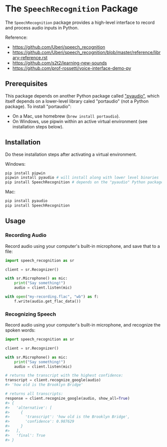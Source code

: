 # The `SpeechRecognition` Package

The `SpeechRecognition` package provides a high-level interface to record and process audio inputs in Python.

Reference:

  + https://github.com/Uberi/speech_recognition
  + https://github.com/Uberi/speech_recognition/blob/master/reference/library-reference.rst
  + https://github.com/s2t2/learning-new-sounds
  + https://github.com/prof-rossetti/voice-interface-demo-py

## Prerequisites

This package depends on another Python package called ["pyaudio"](http://people.csail.mit.edu/hubert/pyaudio/#downloads), which itself depends on a lower-level library caled "portaudio" (not a Python package). To install "portaudio": 

  + On a Mac, use homebrew (`brew install portaudio`). 
  + On Windows, use pipwin within an active virtual environment (see installation steps below).


## Installation

Do these installation steps after activating a virtual environment.

Windows:

```sh
pip install pipwin
pipwin install pyaudio # will install along with lower level binaries
pip install SpeechRecognition # depends on the "pyaudio" Python package
```

Mac:

```sh
pip install pyaudio 
pip install SpeechRecognition
```

## Usage

### Recording Audio

Record audio using your computer's built-in microphone, and save that to a file:

```py
import speech_recognition as sr

client = sr.Recognizer()

with sr.Microphone() as mic:
    print("Say something!")
    audio = client.listen(mic)

with open("my-recording.flac", "wb") as f:
    f.write(audio.get_flac_data())
```

### Recognizing Speech

Record audio using your computer's built-in microphone, and recognize the spoken words:

```py
import speech_recognition as sr

client = sr.Recognizer()

with sr.Microphone() as mic:
    print("Say something!")
    audio = client.listen(mic)

# returns the transcript with the highest confidence:
transcript = client.recognize_google(audio)
#> 'how old is the Brooklyn Bridge'

# returns all transcripts:
response = client.recognize_google(audio, show_all=True)
#> {
#>   'alternative': [
#>     {
#>       'transcript': 'how old is the Brooklyn Bridge',
#>       'confidence': 0.987629
#>     }
#>   ],
#>   'final': True
#> }
```
